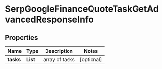 # SerpGoogleFinanceQuoteTaskGetAdvancedResponseInfo


## Properties

| Name | Type | Description | Notes |
|------------ | ------------- | ------------- | -------------|
**tasks** | **List<SerpGoogleFinanceQuoteTaskGetAdvancedTaskInfo>** | array of tasks |[optional]|